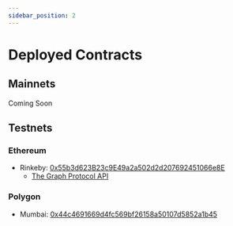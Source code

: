 ```yaml
---
sidebar_position: 2
---
```


# Deployed Contracts

## Mainnets

Coming Soon

## Testnets

### Ethereum

- Rinkeby: [0x55b3d623B23c9E49a2a502d2d207692451066e8E](https://rinkeby.etherscan.io/address/0x55b3d623B23c9E49a2a502d2d207692451066e8E)
  - [The Graph Protocol API](https://thegraph.com/hosted-service/subgraph/nikitavr/burn-my-wallet-rinkeby)

### Polygon

- Mumbai: [0x44c4691669d4fc569bf26158a50107d5852a1b45](https://mumbai.polygonscan.com/address/0x44c4691669d4fc569bf26158a50107d5852a1b45)
